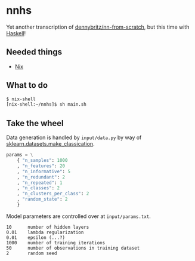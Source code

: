 # nnhs

Yet another transcription of [dennybritz/nn-from-scratch](https://github.com/dennybritz/nn-from-scratch/blob/master/nn_from_scratch.py), but this time with [Haskell](https://stackoverflow.com/questions/775726/whats-the-fuss-about-haskell)!

Needed things
---
 - [Nix](https://nixos.org/nix/)

What to do
---
```bash
$ nix-shell
[nix-shell:~/nnhs]$ sh main.sh
```

Take the wheel
---
Data generation is handled by `input/data.py` by way of [sklearn.datasets.make_classication](https://scikit-learn.org/stable/modules/generated/sklearn.datasets.make_classification.html).

```python
params = \
    { "n_samples": 1000
    , "n_features": 20
    , "n_informative": 5
    , "n_redundant": 2
    , "n_repeated": 1
    , "n_classes": 2
    , "n_clusters_per_class": 2
    , "random_state": 2
    }
```

Model parameters are controlled over at `input/params.txt`.
```
10      number of hidden layers
0.01    lambda regularization
0.01    epsilon (...?)
1000    number of training iterations
50      number of observations in training dataset
2       random seed
```
